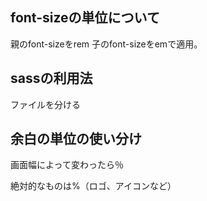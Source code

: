 ## font-sizeの単位について
親のfont-sizeをrem 子のfont-sizeをemで適用。

## sassの利用法
ファイルを分ける

## 余白の単位の使い分け
画面幅によって変わったら％

絶対的なものは%（ロゴ、アイコンなど）

